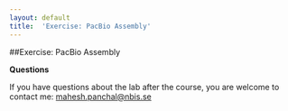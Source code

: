 ```yaml
---
layout: default
title:  'Exercise: PacBio Assembly'
---
```


##Exercise: PacBio Assembly

**Questions**

If you have questions about the lab after the course, you are welcome to contact me: mahesh.panchal@nbis.se
